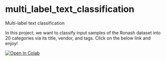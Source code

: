 # multi_label_text_classification
Multi-label text classification


In this project, we want to classify input samples of the Ronash dataset into 20 categories via its title, vendor, and tags. Click on the below link and enjoy!

[![Open In Colab](https://colab.research.google.com/assets/colab-badge.svg)](https://colab.research.google.com/github/DelaramRajaei/multi_label_text_classification/blob/main/multi_label_text_classification.ipynb)
